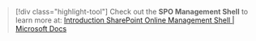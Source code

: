 > [!div class="highlight-tool"] 
> Check out the **SPO Management Shell** to learn more at: [Introduction SharePoint Online Management Shell | Microsoft Docs](https://learn.microsoft.com/powershell/sharepoint/sharepoint-online/introduction-sharepoint-online-management-shell)